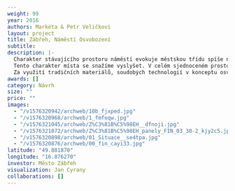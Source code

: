 ```yaml
---
weight: 99
year: 2016
authors: Markéta & Petr Veličkovi
layout: project
title: Zábřeh, Náměstí Osvobození
subtitle:
description: |-
  Charakter stávajícího prostoru náměstí evokuje městskou třídu spíše než náměstí ve smyslu centra.
  Tento charakter místa se snažíme vyslyšet. V celém sjednoceném prostoru uchováváme parametry pohodlných a bezpečných provozů. Centrální část je interiérem pro svobodný pohyb či pobyt pěších. Okolní partery v blízkosti gymnázia a městského úřadu nejsou odtrženy dnešní dimenzí dopravy a nahodilou strukturou vegetace a zpevněných ploch. Stejně tak nám jde o zobytnění ulice Žižkova.
  Za využití tradičních materiálů, soudobých technologií v konceptu osvětlení a promyšlení funkčních vazeb a pohybu jednotlivých uživatelů prostoru (chodců, cyklistů a řidičů) se snažíme vytvořit autentický prostor, který v rámci požadavků klienta bude maximálně užitný, reprezentativní, trvanlivý. Výtvarné prvky vody jsou v návrhu užity s odkazem na historii a vývoj tohoto místa.
awards: []
category: Návrh
size: ""
price: ""
images:
  - "/v1576320942/archweb/10b_fjxped.jpg"
  - "/v1576320968/archweb/1_fmfoqw.jpg"
  - "/v1576321045/archweb/Z%C3%81B%C5%98EH__dfnoji.jpg"
  - "/v1576321072/archweb/Z%C3%81B%C5%98EH_panely_FIN_03_30-2_kjy2c5.jpg"
  - "/v1576320898/archweb/01_Situace__se4tpa.jpg"
  - "/v1576320876/archweb/00_fin_cayi33.jpg"
latitude: "49.881870"
longitude: "16.876270"
investor: Město Zábřeh
visualization: Jan Cyrany
collaborations: []
---
```


